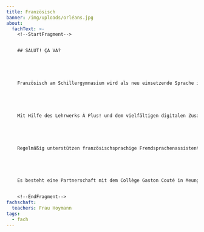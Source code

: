 ```yaml
---
title: Französisch
banner: /img/uploads/orléans.jpg
about:
  fachText: >-
    <!--StartFragment-->


    ## SALUT! ÇA VA?  


      


    Französisch am Schillergymnasium wird als neu einsetzende Sprache in der Klasse 7 angeboten. In der Oberstufe kann Französisch bis zum Abitur weitergeführt werden.   


      


    Mit Hilfe des Lehrwerks À Plus! und dem vielfältigen digitalen Zusatzmaterial arbeiten die Schülerinnen und Schüler in den Bereichen Hör- und Hörsehverstehen, Leseverstehen und insbesondere an ihrer mündlichen und schriftlichen Ausdrucksfähigkeit im Französischen. Sie sind früh in der Lage, Situationen aus dem Alltagsleben zu meistern, und erlernen Strategien, um Kommunikation gelingen zu lassen.   


      


    Regelmäßig unterstützen französischsprachige Fremdsprachenassistenten den Unterricht und bieten außerunterrichtliche Aktivitäten an.  


      


    Es besteht eine Partnerschaft mit dem Collège Gaston Couté in Meung–sur-Loire (bei Orléans). Im Rahmen dieses Austausches erhalten die Schülerinnen und Schüler die Möglichkeit, am Leben einer französischen Familie teilzuhaben, den französischen Schulalltag kennen zu lernen und die Region des Loire-Tals mit ihren vielen Schlössern (Chambord) und schönen Städten (Blois, Orléans) zu entdecken.    


    <!--EndFragment-->
fachschaft:
  teachers: Frau Hoymann
tags:
  - fach
---
```

